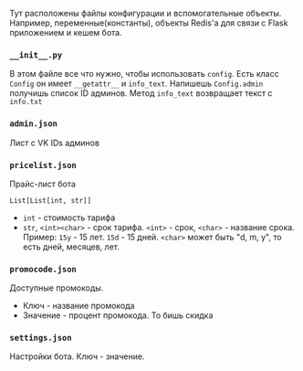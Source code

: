 Тут расположены файлы конфигурации и вспомогательные объекты. Например, переменные(константы), объекты Redis'a для 
связи с Flask приложением и кешем бота.


### `__init__.py`

В этом файле все что нужно, чтобы использовать `config`.
Есть класс `Config` он имеет `__getattr__` и `info_text`. Напишешь `Config.admin` получишь список ID админов.
Метод `info_text` возвращает текст с `info.txt`

### `admin.json`
Лист с VK IDs админов

### `pricelist.json`
Прайс-лист бота

`List[List[int, str]]`
 - `int` - стоимость тарифа
 - `str`, `<int><char>` - срок тарифа. `<int>` - срок, `<char>` - название срока. Пример: `15y` - 15 лет. `15d` - 
   15 дней. `<char>` может быть "d, m, y", то есть дней, месяцев, лет.
### `promocode.json`
Доступные промокоды.

 - Ключ - название промокода
 - Значение - процент промокода. То бишь скидка

### `settings.json`

Настройки бота. Ключ - значение.